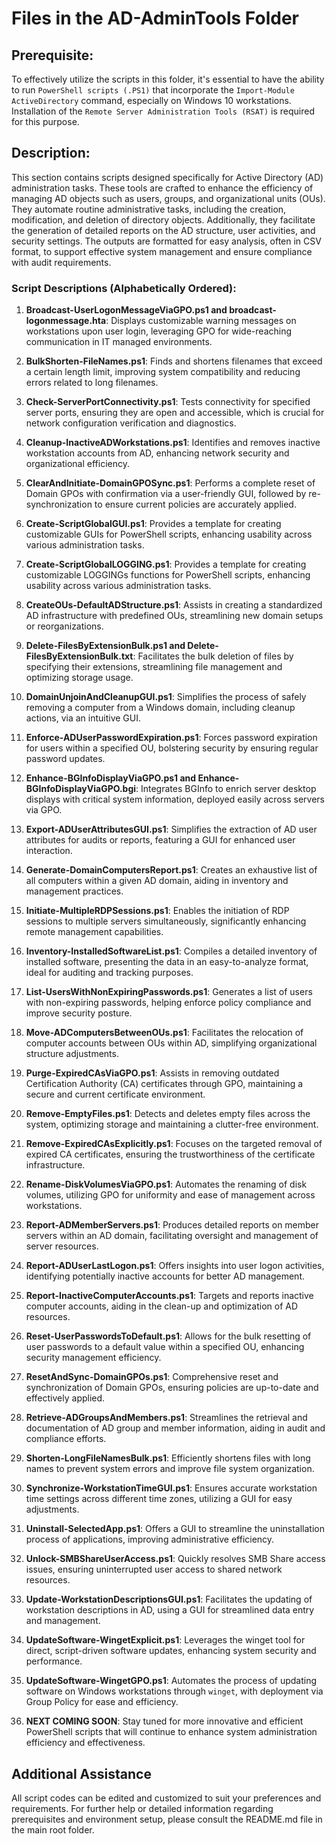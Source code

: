 # Files in the AD-AdminTools Folder
## Prerequisite:
To effectively utilize the scripts in this folder, it's essential to have the ability to run `PowerShell scripts (.PS1)` that incorporate the `Import-Module ActiveDirectory` command, especially on Windows 10 workstations. Installation of the `Remote Server Administration Tools (RSAT)` is required for this purpose.

## Description:
This section contains scripts designed specifically for Active Directory (AD) administration tasks. These tools are crafted to enhance the efficiency of managing AD objects such as users, groups, and organizational units (OUs). They automate routine administrative tasks, including the creation, modification, and deletion of directory objects. Additionally, they facilitate the generation of detailed reports on the AD structure, user activities, and security settings. The outputs are formatted for easy analysis, often in CSV format, to support effective system management and ensure compliance with audit requirements.

### Script Descriptions (Alphabetically Ordered):

1. **Broadcast-UserLogonMessageViaGPO.ps1 and broadcast-logonmessage.hta**: Displays customizable warning messages on workstations upon user login, leveraging GPO for wide-reaching communication in IT managed environments.

2. **BulkShorten-FileNames.ps1**: Finds and shortens filenames that exceed a certain length limit, improving system compatibility and reducing errors related to long filenames.

3. **Check-ServerPortConnectivity.ps1**: Tests connectivity for specified server ports, ensuring they are open and accessible, which is crucial for network configuration verification and diagnostics.

4. **Cleanup-InactiveADWorkstations.ps1**: Identifies and removes inactive workstation accounts from AD, enhancing network security and organizational efficiency.

5. **ClearAndInitiate-DomainGPOSync.ps1**: Performs a complete reset of Domain GPOs with confirmation via a user-friendly GUI, followed by re-synchronization to ensure current policies are accurately applied.

6. **Create-ScriptGlobalGUI.ps1**: Provides a template for creating customizable GUIs for PowerShell scripts, enhancing usability across various administration tasks.

7. **Create-ScriptGlobalLOGGING.ps1**: Provides a template for creating customizable LOGGINGs functions for PowerShell scripts, enhancing usability across various administration tasks.

8. **CreateOUs-DefaultADStructure.ps1**: Assists in creating a standardized AD infrastructure with predefined OUs, streamlining new domain setups or reorganizations.

9. **Delete-FilesByExtensionBulk.ps1 and Delete-FilesByExtensionBulk.txt**: Facilitates the bulk deletion of files by specifying their extensions, streamlining file management and optimizing storage usage.

10. **DomainUnjoinAndCleanupGUI.ps1**: Simplifies the process of safely removing a computer from a Windows domain, including cleanup actions, via an intuitive GUI.

11. **Enforce-ADUserPasswordExpiration.ps1**: Forces password expiration for users within a specified OU, bolstering security by ensuring regular password updates.

12. **Enhance-BGInfoDisplayViaGPO.ps1 and Enhance-BGInfoDisplayViaGPO.bgi**: Integrates BGInfo to enrich server desktop displays with critical system information, deployed easily across servers via GPO.

13. **Export-ADUserAttributesGUI.ps1**: Simplifies the extraction of AD user attributes for audits or reports, featuring a GUI for enhanced user interaction.

14. **Generate-DomainComputersReport.ps1**: Creates an exhaustive list of all computers within a given AD domain, aiding in inventory and management practices.

15. **Initiate-MultipleRDPSessions.ps1**: Enables the initiation of RDP sessions to multiple servers simultaneously, significantly enhancing remote management capabilities.

16. **Inventory-InstalledSoftwareList.ps1**: Compiles a detailed inventory of installed software, presenting the data in an easy-to-analyze format, ideal for auditing and tracking purposes.

17. **List-UsersWithNonExpiringPasswords.ps1**: Generates a list of users with non-expiring passwords, helping enforce policy compliance and improve security posture.

18. **Move-ADComputersBetweenOUs.ps1**: Facilitates the relocation of computer accounts between OUs within AD, simplifying organizational structure adjustments.

19. **Purge-ExpiredCAsViaGPO.ps1**: Assists in removing outdated Certification Authority (CA) certificates through GPO, maintaining a secure and current certificate environment.

20. **Remove-EmptyFiles.ps1**: Detects and deletes empty files across the system, optimizing storage and maintaining a clutter-free environment.

21. **Remove-ExpiredCAsExplicitly.ps1**: Focuses on the targeted removal of expired CA certificates, ensuring the trustworthiness of the certificate infrastructure.

22. **Rename-DiskVolumesViaGPO.ps1**: Automates the renaming of disk volumes, utilizing GPO for uniformity and ease of management across workstations.

23. **Report-ADMemberServers.ps1**: Produces detailed reports on member servers within an AD domain, facilitating oversight and management of server resources.

24. **Report-ADUserLastLogon.ps1**: Offers insights into user logon activities, identifying potentially inactive accounts for better AD management.

25. **Report-InactiveComputerAccounts.ps1**: Targets and reports inactive computer accounts, aiding in the clean-up and optimization of AD resources.

26. **Reset-UserPasswordsToDefault.ps1**: Allows for the bulk resetting of user passwords to a default value within a specified OU, enhancing security management efficiency.

27. **ResetAndSync-DomainGPOs.ps1**: Comprehensive reset and synchronization of Domain GPOs, ensuring policies are up-to-date and effectively applied.

28. **Retrieve-ADGroupsAndMembers.ps1**: Streamlines the retrieval and documentation of AD group and member information, aiding in audit and compliance efforts.

29. **Shorten-LongFileNamesBulk.ps1**: Efficiently shortens files with long names to prevent system errors and improve file system organization.

30. **Synchronize-WorkstationTimeGUI.ps1**: Ensures accurate workstation time settings across different time zones, utilizing a GUI for easy adjustments.

31. **Uninstall-SelectedApp.ps1**: Offers a GUI to streamline the uninstallation process of applications, improving administrative efficiency.

32. **Unlock-SMBShareUserAccess.ps1**: Quickly resolves SMB Share access issues, ensuring uninterrupted user access to shared network resources.

33. **Update-WorkstationDescriptionsGUI.ps1**: Facilitates the updating of workstation descriptions in AD, using a GUI for streamlined data entry and management.

34. **UpdateSoftware-WingetExplicit.ps1**: Leverages the winget tool for direct, script-driven software updates, enhancing system security and performance.

35. **UpdateSoftware-WingetGPO.ps1**: Automates the process of updating software on Windows workstations through `winget`, with deployment via Group Policy for ease and efficiency.

36. **NEXT COMING SOON**: Stay tuned for more innovative and efficient PowerShell scripts that will continue to enhance system administration efficiency and effectiveness.

## Additional Assistance
All script codes can be edited and customized to suit your preferences and requirements. For further help or detailed information regarding prerequisites and environment setup, please consult the README.md file in the main root folder.
